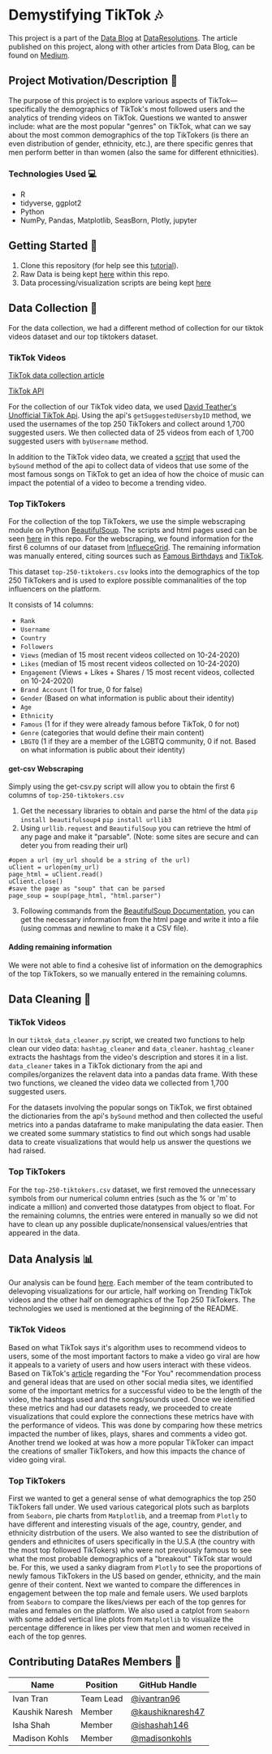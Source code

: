 # Demystifying TikTok :notes:
This project is a part of the [Data Blog](https://datares.github.io/#/datablog) at [DataResolutions](https://datares.github.io/#/).  The article published on this project, along with other articles from Data Blog, can be found on [Medium](https://medium.com/@ucladatares).

## Project Motivation/Description :dizzy:
The purpose of this project is to explore various aspects of TikTok—specifically the demographics of TikTok's most followed users and the analytics of trending videos on TikTok. Questions we wanted to answer include: what are the most popular "genres" on TikTok, what can we say about the most common demographics of the top TikTokers (is there an even distribution of gender, ethnicity, etc.), are there specific genres that men perform better in than women (also the same for different ethnicities).

### Technologies Used :computer:
* R 
* tidyverse, ggplot2 
* Python
* NumPy, Pandas, Matplotlib, SeasBorn, Plotly, jupyter

## Getting Started :page_facing_up:

1. Clone this repository (for help see this [tutorial](https://help.github.com/articles/cloning-a-repository/)).
2. Raw Data is being kept [here](https://github.com/ivantran96/TikTok_famous/tree/main/Datasets) within this repo.  
3. Data processing/visualization scripts are being kept [here](https://github.com/ivantran96/TikTok_famous/tree/main/Analysis)

## Data Collection :open_file_folder:
For the data collection, we had a different method of collection for our tiktok videos dataset and our top tiktokers dataset.

### TikTok Videos
[TikTok data collection article](https://towardsdatascience.com/how-to-collect-data-from-tiktok-tutorial-ab848b40d191)

[TikTok API](https://github.com/davidteather/TikTok-Api)

For the collection of our TikTok video data, we used [David Teather's Unofficial TikTok Api](https://github.com/davidteather/TikTok-Api). Using the api's `getSuggestedUsersbyID` method, we used the usernames of the top 250 TikTokers and collect around 1,700 suggested users. We then collected data of 25 videos from each of 1,700 suggested users with `byUsername` method.

In addition to the TikTok video data, we created a [script](https://github.com/ivantran96/TikTok_famous/blob/main/Datasets/Trending%20Videos%20Data%20Collection/Trending%20Songs/trending_songs.ipynb) that used the `bySound` method of the api to collect data of videos that use some of the most famous songs on TikTok to get an idea of how the choice of music can impact the potential of a video to become a trending video.

### Top TikTokers
For the collection of the top TikTokers, we use the simple webscraping module on Python [BeautifulSoup](https://www.crummy.com/software/BeautifulSoup/bs4/doc/). The scripts and html pages used can be seen [here](https://github.com/ivantran96/TikTok_famous/tree/main/Datasets/Top%20Tiktokers%20Data%20Collection) in this repo. For the webscraping, we found information for the first 6 columns of our dataset from [InflueceGrid](https://www.influencegrid.com/tiktok-influencers). The remaining information was manually entered, citing sources such as [Famous Birthdays](https://www.famousbirthdays.com/) and [TikTok](https://www.tiktok.com/en/).

This dataset `top-250-tiktokers.csv` looks into the demographics of the top 250 TikTokers and is used to explore possible commanalities of the top influencers on the platform.

It consists of 14 columns:
* `Rank`
* `Username`
* `Country`
* `Followers`
* `Views` (median of 15 most recent videos collected on 10-24-2020)
* `Likes` (median of 15 most recent videos collected on 10-24-2020)
* `Engagement` (Views + Likes + Shares / 15 most recent videos, collected on 10-24-2020)
* `Brand Account` (1 for true, 0 for false)
* `Gender` (Based on what information is public about their identity)
* `Age`
* `Ethnicity`
* `Famous` (1 for if they were already famous before TikTok, 0 for not)
* `Genre` (categories that would define their main content)
* `LBGTQ` (1 if they are a member of the LGBTQ community, 0 if not. Based on what information is public about their identity)

#### get-csv Webscraping
Simply using the get-csv.py script will allow you to obtain the first 6 columns of `top-250-tiktokers.csv`

1. Get the necessary libraries to obtain and parse the html of the data
`pip install beautifulsoup4`
`pip install urllib3`
2. Using `urllib.request` and `BeautifulSoup` you can retrieve the html of any page and make it "parsable". (Note: some sites are secure and can deter you from reading their url)
```
#open a url (my_url should be a string of the url)
uClient = urlopen(my_url)
page_html = uClient.read()
uClient.close()
#save the page as "soup" that can be parsed
page_soup = soup(page_html, "html.parser")
```
3. Following commands from the [BeautifulSoup Documentation](https://www.crummy.com/software/BeautifulSoup/bs4/doc/), you can get the necessary information from the html page and write it into a file (using commas and newline to make it a CSV file).

#### Adding remaining information
We were not able to find a cohesive list of information on the demographics of the top TikTokers, so we manually entered in the remaining columns.

## Data Cleaning :shower:

### TikTok Videos
In our `tiktok_data_cleaner.py` script, we created two functions to help clean our video data: `hashtag_cleaner` and `data_cleaner`. `hashtag_cleaner` extracts the hashtags from the video's description and stores it in a list. `data_cleaner` takes in a TikTok dictionary from the api and compiles/organizes the relavent data into a pandas data frame. With these two functions, we cleaned the video data we collected from 1,700 suggested users.

For the datasets involving the popular songs on TikTok, we first obtained the dictionaries from the api's `bySound` method and then collected the useful metrics into a pandas dataframe to make manipulating the data easier. Then we created some summary statistics to find out which songs had usable data to create visualizations that would help us answer the questions we had raised.

### Top TikTokers
For the `top-250-tiktokers.csv` dataset, we first removed the unnecessary symbols from our numerical column entries (such as the % or 'm' to indicate a million) and converted those datatypes from object to float. For the remaining columns, the entries were entered in manually so we did not have to clean up any possible duplicate/nonsensical values/entries that appeared in the data.

## Data Analysis :bar_chart:
Our analysis can be found [here](https://github.com/ivantran96/TikTok_famous/tree/main/Analysis). Each member of the team contributed to delevoping visualizations for our article, half working on Trending TikTok videos and the other half on demographics of the Top 250 TikTokers. The technologies we used is mentioned at the beginning of the README.

### TikTok Videos
Based on what TikTok says it's algorithm uses to recommend videos to users, some of the most important factors to make a video go viral are how it appeals to a variety of users and how users interact with these videos. Based on TikTok's [article](https://newsroom.tiktok.com/en-us/how-tiktok-recommends-videos-for-you/) regarding the "For You" recommendation process and general ideas that are used on other social media sites, we identified some of the important metrics for a successful video to be the length of the video, the hashtags used and the songs/sounds used.
Once we identified these metrics and had our datasets ready, we proceeded to create visualizations that could explore the connections these metrics have with the performance of videos. This was done by comparing how these metrics impacted the number of likes, plays, shares and comments a video got. Another trend we looked at was how a more popular TikToker can impact the creations of smaller TikTokers, and how this impacts the chance of video going viral.

### Top TikTokers
First we wanted to get a general sense of what demographics the top 250 TikTokers fall under. We used various categorical plots such as barplots from `Seaborn`, pie charts from `Matplotlib`, and a treemap from `Plotly` to have different and interesting visuals of the age, country, gender, and ethnicity distrbution of the users. We also wanted to see the distribution of genders and ethnicites of users specifically in the U.S.A (the country with the most top followed TikTokers) who were not previously famous to see what the most probable demographics of a "breakout" TikTok star would be. For this, we used a sanky diagram from `Plotly` to see the proportions of newly famous TikTokers in the US based on gender, ethnicity, and the main genre of their content.
Next we wanted to compare the differences in engagement between the top male and female users. We used barplots from `Seaborn` to compare the likes/views per each of the top genres for males and females on the platform. We also used a catplot from `Seaborn` with some added vertical line plots from `Matplotlib` to visualize the percentage difference in likes per view that men and women received in each of the top genres.

## Contributing DataRes Members :muscle:

|Name     | Position | GitHub Handle   | 
|---------|----------|----------------|
|Ivan Tran | Team Lead | [@ivantran96](https://github.com/ivantran96) |
|Kaushik Naresh | Member | [@kaushiknaresh47](https://github.com/kaushiknaresh47) |
|Isha Shah | Member | [@ishashah146](https://github.com/ishashah146) |
|Madison Kohls | Member | [@madisonkohls](https://github.com/madisonkohls) |
